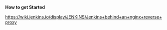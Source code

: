 **How to get Started**

https://wiki.jenkins.io/display/JENKINS/Jenkins+behind+an+nginx+reverse+proxy